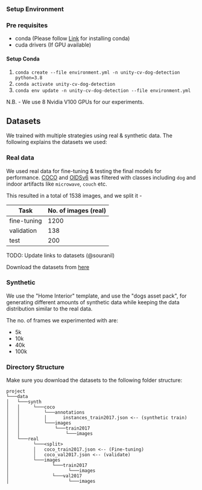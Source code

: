 ### Setup Environment

### Pre requisites
* conda (Please follow [Link](https://docs.conda.io/projects/conda/en/latest/user-guide/install/index.html) for installing conda)
* cuda drivers (If GPU available)

#### Setup Conda


1. `conda create --file environment.yml -n unity-cv-dog-detection python=3.8`
2. `conda activate unity-cv-dog-detection`
3. `conda env update -n unity-cv-dog-detection --file environment.yml`


N.B. - We use 8 Nvidia V100 GPUs for our experiments.

## Datasets

We trained with multiple strategies using real & synthetic data. The following explains the datasets we used:

### Real data

We used real data for fine-tuning & testing the final models for performance. 
[COCO](https://cocodataset.org/#home) and [OIDSv6](https://storage.googleapis.com/openimages/web/index.html) was
filtered with classes including `dog` and indoor artifacts like `microwave`, `couch` etc.

This resulted in a total of 1538 images, and we split it - 

| Task        | No. of images (real) |
|-------------|----------------------|
| fine-tuning | 1200                 |
| validation  | 138                  |
| test        | 200                  |


TODO: Update links to datasets (@souranil) 

Download the datasets from [here]()


### Synthetic

We use the "Home Interior" template, and use the "dogs asset pack", for generating
different amounts of synthetic data while keeping the data distribution similar to
the real data.

The no. of frames we experimented with are:

- 5k
- 10k
- 40k
- 100k


### Directory Structure

Make sure you download the datasets to the following folder structure:

```
project
└───data
│   └───synth
│   │     └───coco
│   │         └───annotations
│   │         │      instances_train2017.json <-- (synthetic train)
│   │         └───images
│   │             └───train2017
│   │                 └───images
│   └───real
│         └───<split>
│         │   coco_train2017.json <-- (Fine-tuning)
│         │   coco_val2017.json <-- (validate)
│         └───images
│                └───train2017
│                      └───images
│                └───val2017
│                      └───images
```

